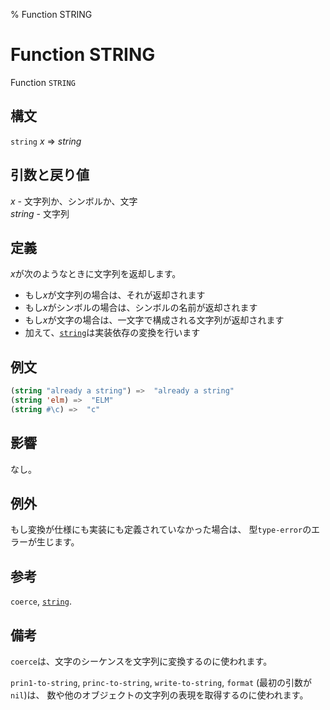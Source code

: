 % Function STRING

# Function STRING


Function `STRING`


## 構文

`string` *x* => *string*


## 引数と戻り値

*x* - 文字列か、シンボルか、文字  
*string* - 文字列


## 定義

*x*が次のようなときに文字列を返却します。

- もし*x*が文字列の場合は、それが返却されます
- もし*x*がシンボルの場合は、シンボルの名前が返却されます
- もし*x*が文字の場合は、一文字で構成される文字列が返却されます
- 加えて、[`string`](16.2.string-function.html)は実装依存の変換を行います


## 例文

```lisp
(string "already a string") =>  "already a string"
(string 'elm) =>  "ELM"
(string #\c) =>  "c"
```

## 影響

なし。


## 例外

もし変換が仕様にも実装にも定義されていなかった場合は、
型`type-error`のエラーが生じます。


## 参考

`coerce`, [`string`](16.2.string-system-class.html).


## 備考

`coerce`は、文字のシーケンスを文字列に変換するのに使われます。

`prin1-to-string`, `princ-to-string`, `write-to-string`,
`format` (最初の引数が`nil`)は、
数や他のオブジェクトの文字列の表現を取得するのに使われます。

